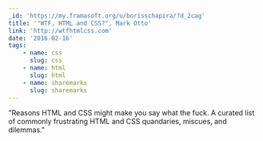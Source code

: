 ```yaml
---
_id: 'https://my.framasoft.org/u/borisschapira/?d_2cag'
title: '"WTF, HTML and CSS?", Mark Otto'
link: 'http://wtfhtmlcss.com'
date: '2016-02-16'
tags:
    - name: css
      slug: css
    - name: html
      slug: html
    - name: sharemarks
      slug: sharemarks
---
```


<div class="markdown"><p>&quot;Reasons HTML and CSS might make you say what the fuck. A curated list of commonly frustrating HTML and CSS quandaries, miscues, and dilemmas.&quot;
</p></div>
